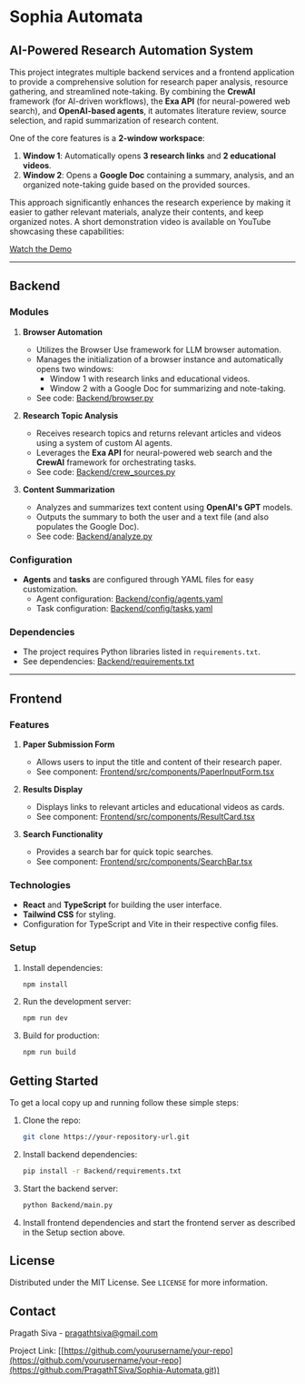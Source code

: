 # Sophia Automata

## AI-Powered Research Automation System

This project integrates multiple backend services and a frontend application to provide a comprehensive solution for research paper analysis, resource gathering, and streamlined note-taking. By combining the **CrewAI** framework (for AI-driven workflows), the **Exa API** (for neural-powered web search), and **OpenAI-based agents**, it automates literature review, source selection, and rapid summarization of research content.

One of the core features is a **2-window workspace**:
1. **Window 1**: Automatically opens **3 research links** and **2 educational videos**.
2. **Window 2**: Opens a **Google Doc** containing a summary, analysis, and an organized note-taking guide based on the provided sources.

This approach significantly enhances the research experience by making it easier to gather relevant materials, analyze their contents, and keep organized notes. A short demonstration video is available on YouTube showcasing these capabilities:

[Watch the Demo](https://www.youtube.com/watch?v=np8-3EnTRiY&ab_channel=PragathSiva)

---

## Backend

### Modules

1. **Browser Automation**  
   - Utilizes the Browser Use framework for LLM browser automation.
   - Manages the initialization of a browser instance and automatically opens two windows:
     - Window 1 with research links and educational videos.
     - Window 2 with a Google Doc for summarizing and note-taking.
   - See code: [Backend/browser.py](Backend/browser.py)

2. **Research Topic Analysis**  
   - Receives research topics and returns relevant articles and videos using a system of custom AI agents.
   - Leverages the **Exa API** for neural-powered web search and the **CrewAI** framework for orchestrating tasks.
   - See code: [Backend/crew_sources.py](Backend/crew_sources.py)

3. **Content Summarization**  
   - Analyzes and summarizes text content using **OpenAI's GPT** models.
   - Outputs the summary to both the user and a text file (and also populates the Google Doc).
   - See code: [Backend/analyze.py](Backend/analyze.py)

### Configuration

- **Agents** and **tasks** are configured through YAML files for easy customization.
  - Agent configuration: [Backend/config/agents.yaml](Backend/config/agents.yaml)
  - Task configuration: [Backend/config/tasks.yaml](Backend/config/tasks.yaml)

### Dependencies

- The project requires Python libraries listed in `requirements.txt`.
- See dependencies: [Backend/requirements.txt](Backend/requirements.txt)

---

## Frontend

### Features

1. **Paper Submission Form**  
   - Allows users to input the title and content of their research paper.
   - See component: [Frontend/src/components/PaperInputForm.tsx](Frontend/src/components/PaperInputForm.tsx)

2. **Results Display**  
   - Displays links to relevant articles and educational videos as cards.
   - See component: [Frontend/src/components/ResultCard.tsx](Frontend/src/components/ResultCard.tsx)

3. **Search Functionality**  
   - Provides a search bar for quick topic searches.
   - See component: [Frontend/src/components/SearchBar.tsx](Frontend/src/components/SearchBar.tsx)

### Technologies

- **React** and **TypeScript** for building the user interface.
- **Tailwind CSS** for styling.
- Configuration for TypeScript and Vite in their respective config files.

### Setup

1. Install dependencies:
   ```bash
   npm install
   ```

2. Run the development server:
   ```bash
   npm run dev
   ```

3. Build for production:
   ```bash
   npm run build
   ```

## Getting Started

To get a local copy up and running follow these simple steps:

1. Clone the repo:
   ```bash
   git clone https://your-repository-url.git
   ```

2. Install backend dependencies:
   ```bash
   pip install -r Backend/requirements.txt
   ```

3. Start the backend server:
   ```bash
   python Backend/main.py
   ```

4. Install frontend dependencies and start the frontend server as described in the Setup section above.

## License

Distributed under the MIT License. See `LICENSE` for more information.

## Contact

Pragath Siva - pragathtsiva@gmail.com

Project Link: [[https://github.com/yourusername/your-repo](https://github.com/yourusername/your-repo](https://github.com/PragathTSiva/Sophia-Automata.git))
